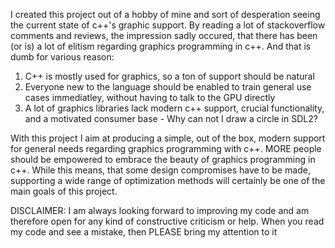 I created this project out of a hobby of mine and sort of desperation seeing the current state of c++'s graphic support. By reading a lot of stackoverflow comments and reviews,
the impression sadly occured, that there has been (or is) a lot of elitism regarding graphics programming in c++. And that is dumb for various reason:
1. C++ is mostly used for graphics, so a ton of support should be natural
2. Everyone new to the language should be enabled to train general use cases immediatley, without having to talk to the GPU directly
3. A lot of graphics libraries lack modern c++ support, crucial functionality, and a motivated consumer base - Why can not I draw a circle in SDL2?

With this project I aim at producing a simple, out of the box, modern support for general needs regarding graphics programming with c++. MORE people should be empowered to embrace the beauty of graphics programming in c++. While this means, that some design compromises have to be made, supporting a wide range of optimization methods will certainly be one of the main goals of this project.

DISCLAIMER: I am always looking forward to improving my code and am therefore open for any kind of constructive criticism or help.
When you read my code and see a mistake, then PLEASE bring my attention to it
